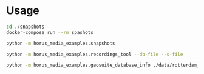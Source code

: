 # Usage

```bash
cd ./snapshots
docker-compose run --rm spashots
```


```bash
python -m horus_media_examples.snapshots
```

```bash
python -m horus_media_examples.recordings_tool --db-file --s-file
```

```bash
python -m horus_media_examples.geosuite_database_info ./data/rotterdam_360.sqlite
```
